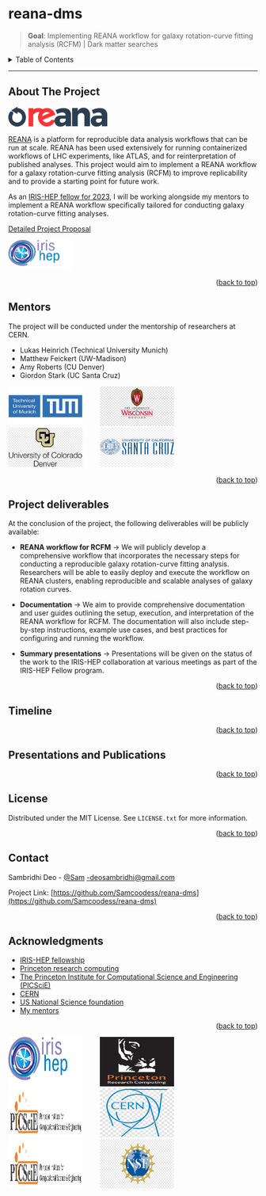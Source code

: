 <a name="readme-top"></a>

# reana-dms
>**Goal**: Implementing REANA workflow for galaxy rotation-curve fitting analysis (RCFM) | Dark matter searches


<!-- TABLE OF CONTENTS -->
<details>
  <summary>Table of Contents</summary>
  <ol>
    <li>
      <a href="#about-the-project">About The Project</a>
    </li>
    <li>
      <a href="#mentors">Mentors</a>
    </li>
    <li><a href="#project-deliverables">Project Deliverables</a></li>
    <li><a href="#timeline">Timeline</a></li>
    <li><a href="#presentations-and-publications">Presentations and Publications</a></li>
    <li><a href="#license">License</a></li>
    <li><a href="#contact">Contact</a></li>
    <li><a href="#acknowledgments">Acknowledgments</a></li>
  </ol>
</details>

<hr>

<!-- ABOUT THE PROJECT -->
## About The Project

<a href="https://reana.io/"><img src="images/reana.png" alt="Logo" width="200" height="40"> </a>

[REANA](https://reana.io/) is a platform for reproducible data analysis workflows that can be run at scale. REANA has been used extensively for running containerized workflows of LHC experiments, like ATLAS, and for reinterpretation of published analyses. This project would aim to implement a REANA workflow for a galaxy rotation-curve fitting analysis (RCFM) to improve replicability and to provide a starting point for future work.

As an [IRIS-HEP fellow for 2023](https://iris-hep.org/fellows/Samcoodess.html), I will be working alongside my mentors to implement a REANA workflow specifically tailored for
conducting galaxy rotation-curve fitting analyses.

[Detailed Project Proposal](https://iris-hep.org/assets/pdf/fellows-2023/IRIS000-proposal-Sambridhi-Deo.pdf)


<a href="https://iris-hep.org/fellows/Samcoodess.html"><img src="images/Iris-hep-logo.png" alt="Logo" width="130" height="60"> </a>




<p align="right">(<a href="#readme-top">back to top</a>)</p>

<!-- Mentors -->
## Mentors
The project will be conducted under the mentorship of
researchers at CERN.

* Lukas Heinrich (Technical University Munich)
* Matthew Feickert (UW-Madison)
* Amy Roberts (CU Denver)
* Giordon Stark (UC Santa Cruz)

<p float="center">
  <img src="images/tmu.png" alt="Logo" width="150" height="80">  
  &nbsp; &nbsp; &nbsp; &nbsp;    
  <img src="images/UW-madison.jpeg" alt="Logo" width="150" height="80">
  &nbsp; &nbsp; &nbsp; &nbsp;
  <img src="images/cu_denver.png" alt="Logo" width="150" height="80">
    &nbsp; &nbsp; &nbsp; &nbsp;
  <img src="images/uc_santa_cruz.jpg" alt="Logo" width="150" height="80">  
</p>




<p align="right">(<a href="#readme-top">back to top</a>)</p>

<!-- Project Deliverables -->
## Project deliverables
At the conclusion of the project, the following deliverables will be publicly available:

* **REANA workflow for RCFM** &#8594;
We will publicly develop a comprehensive workflow that
incorporates the necessary steps for conducting a reproducible galaxy rotation-curve
fitting analysis. Researchers will be able to easily deploy and execute the workflow on
REANA clusters, enabling reproducible and scalable analyses of galaxy rotation curves.

* **Documentation** &#8594;
We aim to provide comprehensive documentation and user guides
outlining the setup, execution, and interpretation of the REANA workflow for RCFM. The
documentation will also include step-by-step instructions, example use cases, and best
practices for configuring and running the workflow.

* **Summary presentations** &#8594;
Presentations will be given on the status of the work to the
IRIS-HEP collaboration at various meetings as part of the IRIS-HEP Fellow program.
<p align="right">(<a href="#readme-top">back to top</a>)</p>

<!-- Timeline -->
## Timeline


<p align="right">(<a href="#readme-top">back to top</a>)</p>

<!-- Presentations and publications -->
## Presentations and Publications


<p align="right">(<a href="#readme-top">back to top</a>)</p>


<!-- LICENSE -->
## License

Distributed under the MIT License. See `LICENSE.txt` for more information.

<p align="right">(<a href="#readme-top">back to top</a>)</p>



<!-- CONTACT -->
## Contact

Sambridhi Deo - [@Sam](https://www.linkedin.com/in/sambridhi-deo-3002b0206/) -deosambridhi@gmail.com

Project Link: [https://github.com/Samcoodess/reana-dms](https://github.com/Samcoodess/reana-dms)

<p align="right">(<a href="#readme-top">back to top</a>)</p>



<!-- ACKNOWLEDGMENTS -->
## Acknowledgments

* [IRIS-HEP fellowship](https://iris-hep.org/fellows.html)
* [Princeton research computing](https://researchcomputing.princeton.edu/about/people/iris-hep-software-institute)
* [The Princeton Institute for Computational Science and Engineering (PICSciE) ](https://researchcomputing.princeton.edu/about/about-picscie)
* [CERN](https://indico.cern.ch/category/10492/)
* [US National Science foundation](https://www.nsf.gov/)
* [My mentors](#mentors)
<p align="right">(<a href="#readme-top">back to top</a>)</p>

<p float="center">
  <img src="images/Iris-hep-logo.png" alt="Logo" width="150" height="100">  
  &nbsp; &nbsp; &nbsp; &nbsp;    
  <img src="images/prc.jpeg" alt="Logo" width="150" height="100">
  &nbsp; &nbsp; &nbsp; &nbsp;
  <img src="images/PICSc.jpg" alt="Logo" width="150" height="100">
  &nbsp; &nbsp; &nbsp; &nbsp;
  <img src="images/cern.jpeg" alt="Logo" width="150" height="100">  
  &nbsp; &nbsp; &nbsp; &nbsp;
  <img src="images/PICSc.jpg" alt="Logo" width="150" height="100">
    &nbsp; &nbsp; &nbsp; &nbsp;
  <img src="images/nsf.png" alt="Logo" width="150" height="100">  
</p>




